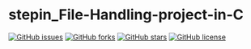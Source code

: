 # stepin_File-Handling-project-in-C
[![GitHub issues](https://img.shields.io/github/issues/Mandaram-Harshitha/stepin_File-Handling-project-in-C)](https://github.com/Mandaram-Harshitha/stepin_File-Handling-project-in-C/issues) [![GitHub forks](https://img.shields.io/github/forks/Mandaram-Harshitha/stepin_File-Handling-project-in-C)](https://github.com/Mandaram-Harshitha/stepin_File-Handling-project-in-C/network) [![GitHub stars](https://img.shields.io/github/stars/Mandaram-Harshitha/stepin_File-Handling-project-in-C?style=for-the-badge)](https://github.com/Mandaram-Harshitha/stepin_File-Handling-project-in-C/stargazers) [![GitHub license](https://img.shields.io/github/license/Mandaram-Harshitha/stepin_File-Handling-project-in-C?style=social)](https://github.com/Mandaram-Harshitha/stepin_File-Handling-project-in-C)
